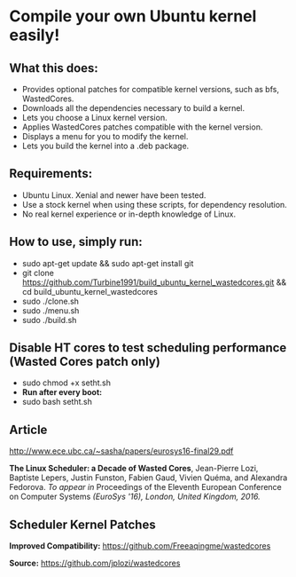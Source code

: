 # Compile your own Ubuntu kernel easily!

## What this does:
* Provides optional patches for compatible kernel versions, such as bfs, WastedCores.
* Downloads all the dependencies necessary to build a kernel.
* Lets you choose a Linux kernel version.
* Applies WastedCores patches compatible with the kernel version.
* Displays a menu for you to modify the kernel.
* Lets you build the kernel into a .deb package.

## Requirements:
* Ubuntu Linux. Xenial and newer have been tested.
* Use a stock kernel when using these scripts, for dependency resolution.
* No real kernel experience or in-depth knowledge of Linux.

## How to use, simply run:
* sudo apt-get update && sudo apt-get install git
* git clone https://github.com/Turbine1991/build_ubuntu_kernel_wastedcores.git && cd build_ubuntu_kernel_wastedcores
* sudo ./clone.sh
* sudo ./menu.sh
* sudo ./build.sh

## Disable HT cores to test scheduling performance (Wasted Cores patch only)
* sudo chmod +x setht.sh
* **Run after every boot:**
* sudo bash setht.sh

## Article
http://www.ece.ubc.ca/~sasha/papers/eurosys16-final29.pdf

**The Linux Scheduler: a Decade of Wasted Cores**, Jean-Pierre Lozi, Baptiste
Lepers, Justin Funston, Fabien Gaud, Vivien Quéma, and Alexandra Fedorova. *To
appear in* Proceedings of the Eleventh European Conference on Computer Systems
*(EuroSys '16), London, United Kingdom, 2016.*

## Scheduler Kernel Patches
**Improved Compatibility:** https://github.com/Freeaqingme/wastedcores

**Source:** https://github.com/jplozi/wastedcores
